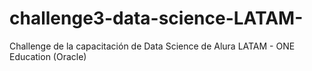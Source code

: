 # challenge3-data-science-LATAM-
Challenge de la capacitación de Data Science de Alura LATAM - ONE Education (Oracle)

